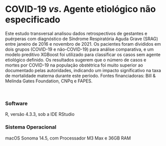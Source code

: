 # COVID-19 _vs_. Agente etiológico não especificado

Este estudo transversal analisou dados retrospectivos de gestantes e puérperas com diagnóstico de Síndrome Respiratória Aguda Grave (SRAG) entre janeiro de 2016 e novembro de 2021. Os pacientes foram divididos em dois grupos (COVID-19 e não-COVID-19) para análise comparativa, e um modelo preditivo XGBoost foi utilizado para classificar os casos sem agente etiológico definido. Os resultados sugerem que o número de casos e mortes por COVID-19 na população obstétrica foi muito superior ao documentado pelas autoridades, indicando um impacto significativo na taxa de mortalidade materna durante este período. Fontes financiadoras: Bill & Melinda Gates Foundation, CNPq e FAPES.

<br>

### Software

R, versão 4.3.3, sob a IDE RStudio

### Sistema Operacional

macOS Sonoma 14.5, com Processador M3 Max e 36GB RAM
